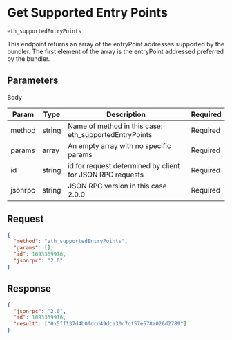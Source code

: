 # Get Supported Entry Points
`eth_supportedEntryPoints`

This endpoint returns an array of the entryPoint addresses supported by the bundler. The first element of the array is the entryPoint addressed preferred by the bundler.

## Parameters

Body

| Param   | Type   | Description                                               | Required |
| ------- | ------ | --------------------------------------------------------- | -------- |
| method  | string | Name of method in this case: eth_supportedEntryPoints     | Required |
| params  | array  | An empty array with no specific params                    | Required |
| id      | string | id for request determined by client for JSON RPC requests | Required |
| jsonrpc | string | JSON RPC version in this case 2.0.0                       | Required |

## Request

```json
{
  "method": "eth_supportedEntryPoints",
  "params": [],
  "id": 1693369916,
  "jsonrpc": "2.0"
}
```

## Response

```json
{
  "jsonrpc": "2.0",
  "id": 1693369916,
  "result": ["0x5ff137d4b0fdcd49dca30c7cf57e578a026d2789"]
}
```
